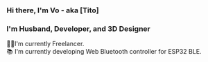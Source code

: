 ### Hi there, I'm Vo - aka [Tito]

### I'm Husband, Developer, and 3D Designer
:ok_man:I'm currently Freelancer.<br>
:books: I'm currently developing Web Bluetooth controller for ESP32 BLE.
